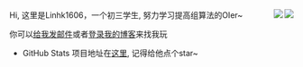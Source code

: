 <img align="right" src="https://github-readme-stats.vercel.app/api?username=Linhk1606&bg_color=30,1bcdfc,734ae6&title_color=fff&text_color=fff&icon_color=fff&show_icons=true" />
<img align="right" src="https://github-readme-stats.vercel.app/api/top-langs/?username=Linhk1606&bg_color=30,1bcdfc,734ae6&title_color=fff&text_color=fff" />
Hi, 这里是Linhk1606，一个初三学生, 努力学习提高组算法的OIer~

你可以[给我发邮件](mailto:Linhk1606@outlook.com)或者[登录我的博客](https://blog.lhkstudio.me)来找我玩

* GitHub Stats 项目地址在[这里](https://github.com/anuraghazra/github-readme-stats), 记得给他点个star~
